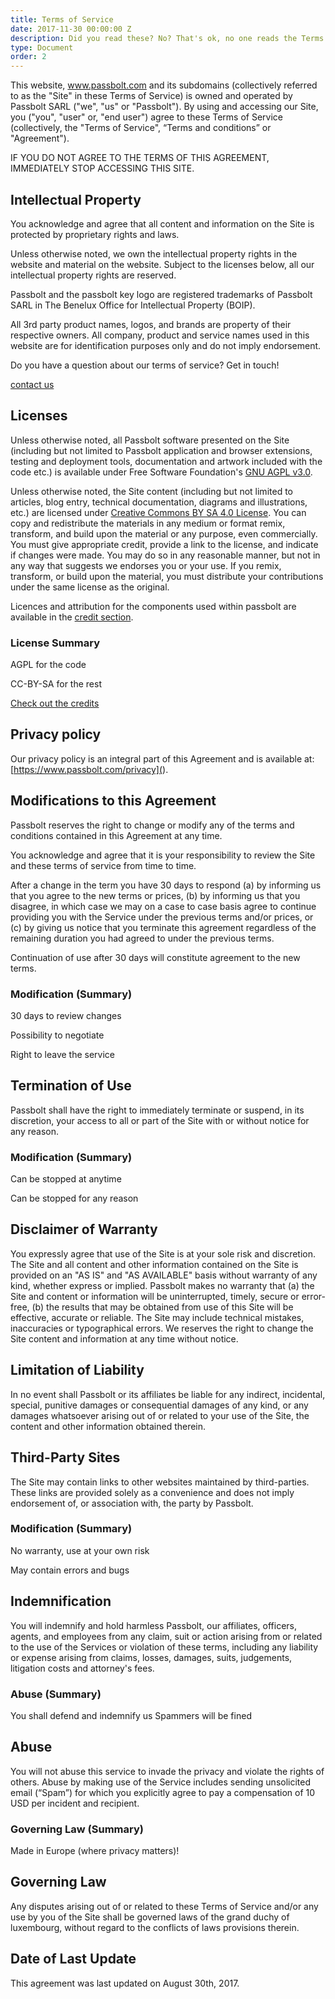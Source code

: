 ```yaml
---
title: Terms of Service
date: 2017-11-30 00:00:00 Z
description: Did you read these? No? That's ok, no one reads the Terms of Service.
type: Document
order: 2
---
```


This website, www.passbolt.com and its subdomains (collectively referred to as the "Site" in these Terms of Service) is owned and operated by Passbolt SARL ("we", "us" or "Passbolt"). By using and accessing our Site, you ("you", "user" or, "end user") agree to these Terms of Service (collectively, the "Terms of Service", “Terms and conditions” or "Agreement").

IF YOU DO NOT AGREE TO THE TERMS OF THIS AGREEMENT, IMMEDIATELY STOP ACCESSING THIS SITE.

## Intellectual Property

You acknowledge and agree that all content and information on the Site is protected by proprietary rights and laws.

Unless otherwise noted, we own the intellectual property rights in the website and material on the website. Subject to the licenses below, all our intellectual property rights are reserved.

Passbolt and the passbolt key logo are registered trademarks of Passbolt SARL in The Benelux Office for Intellectual Property (BOIP).

All 3rd party product names, logos, and brands are property of their respective owners. All company, product and service names used in this website are for identification purposes only and do not imply endorsement.

Do you have a question about our terms of service? Get in touch!

[contact us](mailto:contact@passbolt.com)

## Licenses

Unless otherwise noted, all Passbolt software presented on the Site (including but not limited to Passbolt application and browser extensions, testing and deployment tools, documentation and artwork included with the code etc.) is available under Free Software Foundation's [GNU AGPL v3.0](http://www.gnu.org/licenses/agpl-3.0.html).

Unless otherwise noted, the Site content (including but not limited to articles, blog entry, technical documentation, diagrams and illustrations, etc.) are licensed under [Creative Commons BY SA 4.0 License](https://creativecommons.org/licenses/by-sa/4.0/). You can copy and redistribute the materials in any medium or format remix, transform, and build upon the material or any purpose, even commercially. You must give appropriate credit, provide a link to the license, and indicate if changes were made. You may do so in any reasonable manner, but not in any way that suggests we endorses you or your use. If you remix, transform, or build upon the material, you must distribute your contributions under the same license as the original.

Licences and attribution for the components used within passbolt are available in the [credit section](<?php Router::url('/credits'); ?>).

### License Summary

AGPL for the code

CC-BY-SA for the rest

[Check out the credits](<?php echo Router::url('/credits'); ?>)

## Privacy policy

Our privacy policy is an integral part of this Agreement and is available at: [https://www.passbolt.com/privacy](<?php echo Router::url('/privacy'); ?>).

## Modifications to this Agreement

Passbolt reserves the right to change or modify any of the terms and conditions contained in this Agreement at any time.

You acknowledge and agree that it is your responsibility to review the Site and these terms of service from time to time.

After a change in the term you have 30 days to respond (a) by informing us that you agree to the new terms or prices, (b) by informing us that you disagree, in which case we may on a case to case basis agree to continue providing you with the Service under the previous terms and/or prices, or (c) by giving us notice that you terminate this agreement regardless of the remaining duration you had agreed to under the previous terms.

Continuation of use after 30 days will constitute agreement to the new terms.

### Modification (Summary)

30 days to review changes

Possibility to negotiate

Right to leave the service

## Termination of Use

Passbolt shall have the right to immediately terminate or suspend, in its discretion, your access to all or part of the Site with or without notice for any reason.

### Modification (Summary)

Can be stopped at anytime

Can be stopped for any reason

## Disclaimer of Warranty

You expressly agree that use of the Site is at your sole risk and discretion. The Site and all content and other information contained on the Site is provided on an "AS IS" and "AS AVAILABLE" basis without warranty of any kind, whether express or implied. Passbolt makes no warranty that (a) the Site and content or information will be uninterrupted, timely, secure or error-free, (b) the results that may be obtained from use of this Site will be effective, accurate or reliable. The Site may include technical mistakes, inaccuracies or typographical errors. We reserves the right to change the Site content and information at any time without notice.

## Limitation of Liability

In no event shall Passbolt or its affiliates be liable for any indirect, incidental, special, punitive damages or consequential damages of any kind, or any damages whatsoever arising out of or related to your use of the Site, the content and other information obtained therein.

## Third-Party Sites

The Site may contain links to other websites maintained by third-parties. These links are provided solely as a convenience and does not imply endorsement of, or association with, the party by Passbolt.

### Modification (Summary)

No warranty, use at your own risk

May contain errors and bugs

## Indemnification

You will indemnify and hold harmless Passbolt, our affiliates, officers, agents, and employees from any claim, suit or action arising from or related to the use of the Services or violation of these terms, including any liability or expense arising from claims, losses, damages, suits, judgements, litigation costs and attorney's fees.

### Abuse (Summary)

You shall defend and indemnify us
Spammers will be fined


## Abuse

You will not abuse this service to invade the privacy and violate the rights of others. Abuse by making use of the Service includes sending unsolicited email (“Spam”) for which you explicitly agree to pay a compensation of 10 USD per incident and recipient.

### Governing Law (Summary)

Made in Europe (where privacy matters)!

## Governing Law

Any disputes arising out of or related to these Terms of Service and/or any use by you of the Site shall be governed laws of the grand duchy of luxembourg, without regard to the conflicts of laws provisions therein.

## Date of Last Update

This agreement was last updated on August 30th, 2017.





